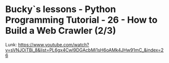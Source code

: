 # Bucky`s lessons - Python Programming Tutorial - 26 - How to Build a Web Crawler (2/3)
Lunk: https://www.youtube.com/watch?v=sVNJOiTBi_8&list=PL6gx4Cwl9DGAcbMi1sH6oAMk4JHw91mC_&index=26
